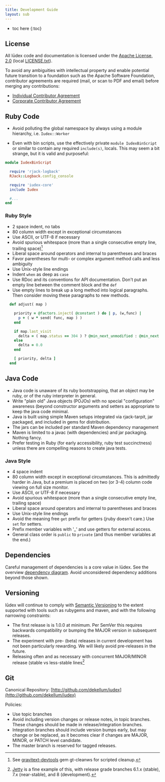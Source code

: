 ```yaml
---
title: Development Guide
layout: sub
---
```


* toc here
{:toc}

## License

All Iūdex code and documentation is licensed under the
[Apache License, 2.0][AL2] (local [LICENSE.txt]).

To avoid any ambiguities with intellectual property and enable
potential future transition to a foundation such as the Apache
Software Foundation, contributor agreements are required (mail, or
scan to PDF and email) before merging any contributions:

* [Individual Contributor Agreement](license/icla.txt)
* [Corporate Contributor Agreement](license/cla-corporate.txt)

[AL2]: http://www.apache.org/licenses/LICENSE-2.0
[LICENSE.txt]: license/LICENSE.txt

## Ruby Code

* Avoid polluting the global namespace by always using a module
  hierarchy, i.e. `Iudex::Worker`

* Even with bin scripts, use the effectively private `module
  IudexBinScript` or similar to contain any required `include(s)`,
  locals. This may seem a bit strange, but it is valid and purposeful:

~~~~ ruby
module IudexBinScript

  require 'rjack-logback'
  RJack::Logback.config_console

  require 'iudex-core'
  include Iudex

  #...
end
~~~~

### Ruby Style

* 2 space indent, no tabs
* 80 column width except in exceptional circumstances
* Use ASCII, or UTF-8 if necessary
* Avoid spurious whitespace (more than a single consecutive empty
  line, trailing space)[^gt-cleanws]
* Liberal space around operators and internal to parentheses and
  braces
* Favor parentheses for multi- or complex argument method calls and
  less ambiguity
* Use Unix-style line endings
* Indent `when` as deep as `case`
* Use RDoc and its conventions for API documentation. Don't put an
  empty line between the comment block and the `def`
* Use empty lines to break up a long method into logical
  paragraphs. Then consider moving these paragraphs to new methods.

~~~~ ruby
  def adjust( map )

    priority = @factors.inject( @constant ) do | p, (w,func) |
      p + ( w * send( func, map ) )
    end

    if map.last_visit
      delta = ( map.status == 304 ) ? @min_next_unmodified : @min_next
    else
      delta = 0.0
    end

    [ priority, delta ]
  end
~~~~

## Java Code

* Java code is unaware of its ruby bootstrapping, that an object may
  be ruby, or of the ruby interpreter in general.
* Write "plain old" Java objects (POJOs) with no special
  "configuration" awareness (beyond constructor arguments and setters
  as appropriate to keep the java code minimal.
* Java is built using simple Maven setups integrated via rjack-tarpit,
  jar packaged, and included in gems for distribution.
* The jars can be included per standard Maven dependency management
* Maven is limited to a javac (with dependencies) and jar
  packaging. Nothing fancy.
* Prefer testing in Ruby (for early accessibility, ruby test
  succinctness) unless there are compelling reasons to create java
  tests.

### Java Style

* 4 space indent
* 80 column width except in exceptional circumstances.  This is
  admittedly harder in Java, but a premium is placed on two (or 3-4)
  column code viewing on full size monitor.
* Use ASCII, or UTF-8 if necessary
* Avoid spurious whitespace (more than a single consecutive empty
  line, trailing space)
* Liberal space around operators and internal to parentheses and
  braces
* Use Unix-style line endings
* Avoid the meaning free `get` prefix for getters (jruby doesn't
  care.)  Use `set` for setters.
* Prefix member variables with '_' and use getters for external
  access.
* General class order is `public` to `private` (and thus member
  variables at the end.)

## Dependencies

Careful management of dependencies is a core value in Iūdex. See the
overview [dependency diagram]. Avoid unconsidered dependency additions
beyond those shown.

## Versioning

Iūdex will continue to comply with [Semantic Versioning] to the extent
supported with tools such as rubygems and maven, and with the
following narrowing constraints:

* The first release is is 1.0.0 at minimum. Per SemVer this requires
  backwards compatibility or bumping the MAJOR version in subsequent
  releases.
* The experiment with pre- (beta) releases in current development has
  not been particularly rewarding. We will likely avoid pre-releases
  in the future.
* Releasing often and as necessary with concurrent MAJOR/MINOR release
  (stable vs less-stable lines[^jetty]

## Git

Canonical Repository: [http://github.com/dekellum/iudex](http://github.com/dekellum/iudex)

Policies:

* Use topic branches
* Avoid including version changes or release notes, in topic
  branches. These changes should be made in release/integration
  branches.
* Integration branches should include version bumps early, but may
  change or be replaced, as it becomes clear if changes are MAJOR,
  MINOR, or PATCH level candidate.
* The master branch is reserved for tagged releases.

[dependency diagram]: /index.html
[Semantic Versioning]: http://semver.org/

[^gt-cleanws]: See [gravitext-devtools](http://github.com/dekellum/gravitext-devtools)
               gem gt-cleanws for scripted cleanup.

[^jetty]: [Jetty](http://docs.codehaus.org/display/JETTY/Downloading+Jetty)
          is a fine example of this, with release grade branches 6.1.x
          (stable), 7.x (near-stable), and 8 (development).
